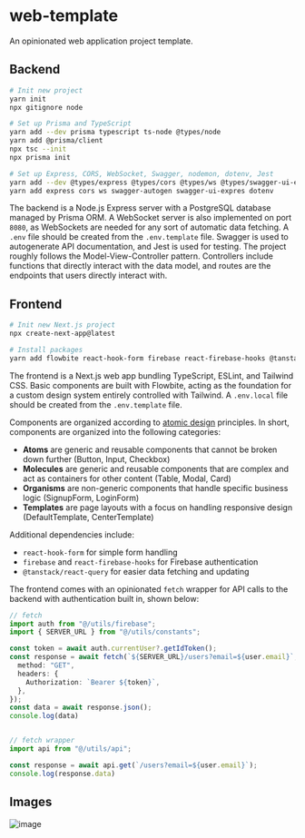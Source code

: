# web-template
An opinionated web application project template.

## Backend
```bash
# Init new project
yarn init
npx gitignore node

# Set up Prisma and TypeScript
yarn add --dev prisma typescript ts-node @types/node
yarn add @prisma/client
npx tsc --init
npx prisma init

# Set up Express, CORS, WebSocket, Swagger, nodemon, dotenv, Jest
yarn add --dev @types/express @types/cors @types/ws @types/swagger-ui-express nodemon jest
yarn add express cors ws swagger-autogen swagger-ui-expres dotenv
```

The backend is a Node.js Express server with a PostgreSQL database managed by Prisma ORM. A WebSocket server is also implemented on port `8080`, as WebSockets are needed for any sort of automatic data fetching. A `.env` file should be created from the `.env.template` file. Swagger is used to autogenerate API documentation, and Jest is used for testing. The project roughly follows the Model-View-Controller pattern. Controllers include functions that directly interact with the data model, and routes are the endpoints that users directly interact with.

## Frontend
```bash
# Init new Next.js project
npx create-next-app@latest

# Install packages
yarn add flowbite react-hook-form firebase react-firebase-hooks @tanstack/react-query
```

The frontend is a Next.js web app bundling TypeScript, ESLint, and Tailwind CSS. Basic components are built with Flowbite, acting as the foundation for a custom design system entirely controlled with Tailwind. A `.env.local` file should be created from the `.env.template` file.

Components are organized according to [atomic design](https://atomicdesign.bradfrost.com/chapter-2/) principles. In short, components are organized into the following categories:
- **Atoms** are generic and reusable components that cannot be broken down further (Button, Input, Checkbox)
- **Molecules** are generic and reusable components that are complex and act as containers for other content (Table, Modal, Card)
- **Organisms** are non-generic components that handle specific business logic (SignupForm, LoginForm)
- **Templates** are page layouts with a focus on handling responsive design (DefaultTemplate, CenterTemplate)

Additional dependencies include:
- `react-hook-form` for simple form handling
- `firebase` and `react-firebase-hooks` for Firebase authentication
- `@tanstack/react-query` for easier data fetching and updating

The frontend comes with an opinionated `fetch` wrapper for API calls to the backend with authentication built in, shown below:
```ts
// fetch
import auth from "@/utils/firebase";
import { SERVER_URL } from "@/utils/constants";

const token = await auth.currentUser?.getIdToken();
const response = await fetch(`${SERVER_URL}/users?email=${user.email}`, {
  method: "GET",
  headers: {
    Authorization: `Bearer ${token}`,
  },
});
const data = await response.json();
console.log(data)


// fetch wrapper
import api from "@/utils/api";

const response = await api.get(`/users?email=${user.email}`);
console.log(response.data)
```

## Images
![image](https://github.com/jasozh/web-template/assets/48730262/bebacbe8-8537-4114-b611-c91d5a2ed954)
